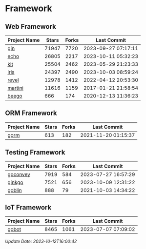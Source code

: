# Framework

## Web Framework
| Project Name | Stars | Forks | Last Commit |
| ------------ | ----- | ----- | ----------- |
| [gin](https://github.com/gin-gonic/gin) | 71947 | 7720 | 2023-09-27 07:17:11 |
| [echo](https://github.com/labstack/echo) | 26805 | 2217 | 2023-10-11 05:32:23 |
| [kit](https://github.com/go-kit/kit) | 25504 | 2462 | 2023-05-29 21:23:33 |
| [iris](https://github.com/kataras/iris) | 24397 | 2490 | 2023-10-03 08:59:24 |
| [revel](https://github.com/revel/revel) | 12978 | 1412 | 2022-04-12 20:53:30 |
| [martini](https://github.com/go-martini/martini) | 11616 | 1159 | 2017-01-21 21:58:54 |
| [beego](https://github.com/astaxie/beego) | 666 | 174 | 2020-12-13 11:36:23 |

## ORM Framework
| Project Name | Stars | Forks | Last Commit |
| ------------ | ----- | ----- | ----------- |
| [gorm](https://github.com/jinzhu/gorm) | 613 | 182 | 2021-11-20 01:15:37 |

## Testing Framework
| Project Name | Stars | Forks | Last Commit |
| ------------ | ----- | ----- | ----------- |
| [goconvey](https://github.com/smartystreets/goconvey) | 7919 | 584 | 2023-07-27 16:57:29 |
| [ginkgo](https://github.com/onsi/ginkgo) | 7521 | 656 | 2023-10-09 12:31:22 |
| [goblin](https://github.com/franela/goblin) | 888 | 79 | 2021-10-03 14:34:22 |

## IoT Framework
| Project Name | Stars | Forks | Last Commit |
| ------------ | ----- | ----- | ----------- |
| [gobot](https://github.com/hybridgroup/gobot) | 8465 | 1061 | 2023-07-07 07:09:02 |

*Update Date: 2023-10-12T16:00:42*